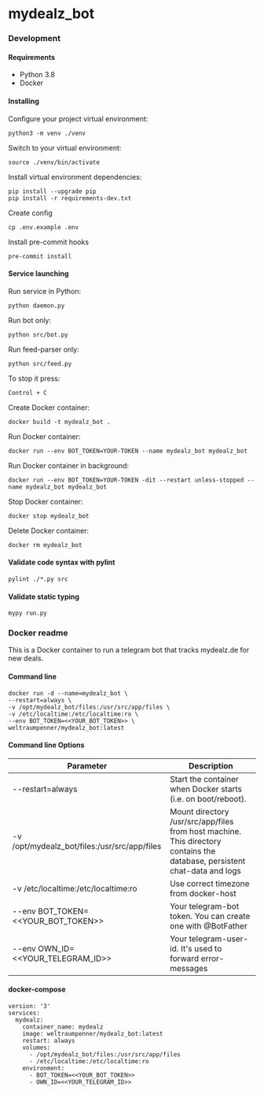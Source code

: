 # mydealz_bot

### Development

#### Requirements

* Python 3.8
* Docker

#### Installing

Configure your project virtual environment:

    python3 -m venv ./venv

Switch to your virtual environment:

    source ./venv/bin/activate

Install virtual environment dependencies:

    pip install --upgrade pip
    pip install -r requirements-dev.txt

Create config

    cp .env.example .env

Install pre-commit hooks

    pre-commit install

#### Service launching

Run service in Python:

    python daemon.py

Run bot only:

    python src/bot.py

Run feed-parser only:

    python src/feed.py

To stop it press:

    Control + C

Create Docker container:

    docker build -t mydealz_bot .

Run Docker container:

    docker run --env BOT_TOKEN=YOUR-TOKEN --name mydealz_bot mydealz_bot

Run Docker container in background:

    docker run --env BOT_TOKEN=YOUR-TOKEN -dit --restart unless-stopped --name mydealz_bot mydealz_bot

Stop Docker container:

    docker stop mydealz_bot

Delete Docker container:

    docker rm mydealz_bot

#### Validate code syntax with pylint

    pylint ./*.py src

#### Validate static typing

    mypy run.py

### Docker readme
This is a Docker container to run a telegram bot that tracks mydealz.de for new deals.

#### Command line

    docker run -d --name=mydealz_bot \
    --restart=always \
    -v /opt/mydealz_bot/files:/usr/src/app/files \
    -v /etc/localtime:/etc/localtime:ro \
    --env BOT_TOKEN=<<YOUR_BOT_TOKEN>> \
    weltraumpenner/mydealz_bot:latest

#### Command line Options

| Parameter                                    | Description                                                                                                               |
|----------------------------------------------|---------------------------------------------------------------------------------------------------------------------------|
| --restart=always                             | Start the container when Docker starts (i.e. on boot/reboot).                                                             |
| -v /opt/mydealz_bot/files:/usr/src/app/files | Mount directory /usr/src/app/files from host machine. This directory contains the database, persistent chat-data and logs |
| -v /etc/localtime:/etc/localtime:ro          | Use correct timezone from docker-host                                                                                     |
| --env BOT_TOKEN=<<YOUR_BOT_TOKEN>>           | Your telegram-bot token. You can create one with @BotFather                                                               |
| --env OWN_ID=<<YOUR_TELEGRAM_ID>>            | Your telegram-user-id. It's used to forward error-messages

#### docker-compose

    version: '3'
    services:
      mydealz:
        container_name: mydealz
        image: weltraumpenner/mydealz_bot:latest
        restart: always
        volumes:
          - /opt/mydealz_bot/files:/usr/src/app/files
          - /etc/localtime:/etc/localtime:ro
        environment:
          - BOT_TOKEN=<<YOUR_BOT_TOKEN>>
          - OWN_ID=<<YOUR_TELEGRAM_ID>>

